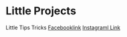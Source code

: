 # Little Projects
Little Tips Tricks
[Facebooklink](https://facebook.com/bilash.chandra.583)
[Instagraml Link](https://www.instagram.com/bilash_chandra)
